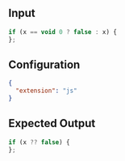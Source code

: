 
## Input
```javascript input
if (x == void 0 ? false : x) {
};
```

## Configuration
```json configuration
{
  "extension": "js"
}
```

## Expected Output
```javascript expected output
if (x ?? false) {
};
```
